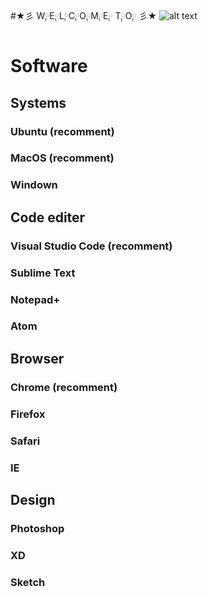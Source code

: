 #★彡 W༙E༙L༙C༙O༙M༙E༙ T༙O༙ 彡★ ![alt text](https://lh3.googleusercontent.com/a-/AAuE7mBMFxsm8vQpvamCZZbkp7B4JpJ7mczOY8LP2b1z=s96 "Front-end Developer")

# Software
## Systems
### Ubuntu (recomment)
### MacOS (recomment)
### Windown

## Code editer
### Visual Studio Code (recomment)
### Sublime Text
### Notepad+
### Atom

## Browser
### Chrome (recomment)
### Firefox
### Safari
### IE

## Design
### Photoshop
### XD
### Sketch